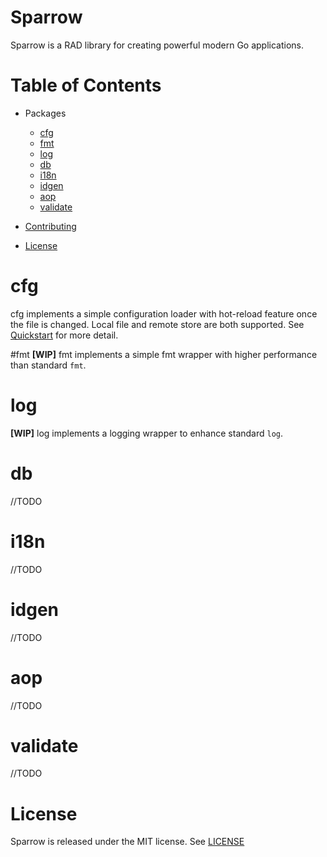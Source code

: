 # Sparrow

Sparrow is a RAD library for creating powerful modern Go applications.


# Table of Contents

- Packages
  * [cfg](#cfg)
  * [fmt](#fmt)
  * [log](#log)
  * [db](#db)
  * [i18n](#i18n)
  * [idgen](#idgen)
  * [aop](#aop)
  * [validate](#validate)


- [Contributing](CONTRIBUTING.md)
- [License](#license)


# cfg
cfg implements a simple configuration loader with hot-reload feature once the file is changed. Local file and remote store are both supported. See [Quickstart](cfg/README.md) for more detail.

#fmt
**[WIP]** fmt implements a simple fmt wrapper with higher performance than standard `fmt`.

# log
**[WIP]** log implements a logging wrapper to enhance standard `log`. 

# db
//TODO

# i18n
//TODO

# idgen
//TODO

# aop
//TODO

# validate
//TODO

# License

Sparrow is released under the MIT license. See [LICENSE](LICENSE)